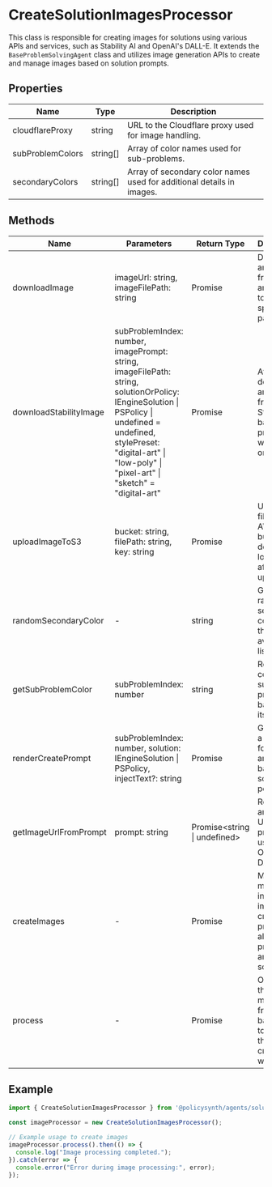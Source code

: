 # CreateSolutionImagesProcessor

This class is responsible for creating images for solutions using various APIs and services, such as Stability AI and OpenAI's DALL-E. It extends the `BaseProblemSolvingAgent` class and utilizes image generation APIs to create and manage images based on solution prompts.

## Properties

| Name                | Type                      | Description                                                                 |
|---------------------|---------------------------|-----------------------------------------------------------------------------|
| cloudflareProxy     | string                    | URL to the Cloudflare proxy used for image handling.                        |
| subProblemColors    | string[]                  | Array of color names used for sub-problems.                                 |
| secondaryColors     | string[]                  | Array of secondary color names used for additional details in images.       |

## Methods

| Name                        | Parameters                                                                                      | Return Type            | Description                                                                                   |
|-----------------------------|-------------------------------------------------------------------------------------------------|------------------------|-----------------------------------------------------------------------------------------------|
| downloadImage               | imageUrl: string, imageFilePath: string                                                         | Promise<any>           | Downloads an image from a URL and saves it to a specified path.                               |
| downloadStabilityImage      | subProblemIndex: number, imagePrompt: string, imageFilePath: string, solutionOrPolicy: IEngineSolution \| PSPolicy \| undefined = undefined, stylePreset: "digital-art" \| "low-poly" \| "pixel-art" \| "sketch" = "digital-art" | Promise<boolean>       | Attempts to download an image from Stability AI based on a prompt, with retries on failure.   |
| uploadImageToS3             | bucket: string, filePath: string, key: string                                                   | Promise<any>           | Uploads a file to an AWS S3 bucket and deletes the local file after upload.                    |
| randomSecondaryColor        | -                                                                                               | string                 | Getter for a random secondary color from the available list.                                  |
| getSubProblemColor          | subProblemIndex: number                                                                         | string                 | Retrieves a color for a sub-problem based on its index.                                       |
| renderCreatePrompt          | subProblemIndex: number, solution: IEngineSolution \| PSPolicy, injectText?: string             | Promise<any>           | Generates a prompt for creating an image based on a solution or policy.                       |
| getImageUrlFromPrompt       | prompt: string                                                                                  | Promise<string \| undefined> | Retrieves an image URL from a prompt using OpenAI's DALL-E.                                   |
| createImages                | -                                                                                               | Promise<void>          | Main method to initiate the image creation process for all sub-problems and their solutions.  |
| process                     | -                                                                                               | Promise<void>          | Overrides the process method from the base class to handle the image creation workflow.       |

## Example

```typescript
import { CreateSolutionImagesProcessor } from '@policysynth/agents/solutions/create/createImages.js';

const imageProcessor = new CreateSolutionImagesProcessor();

// Example usage to create images
imageProcessor.process().then(() => {
  console.log("Image processing completed.");
}).catch(error => {
  console.error("Error during image processing:", error);
});
```